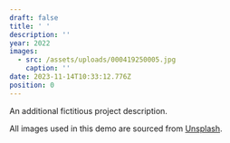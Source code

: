 ```yaml
---
draft: false
title: ' '
description: ''
year: 2022
images:
  - src: /assets/uploads/000419250005.jpg
    caption: ''
date: 2023-11-14T10:33:12.776Z
position: 0
---
```


An additional fictitious project description.

All images used in this demo are sourced from [Unsplash](https://unsplash.com/).
